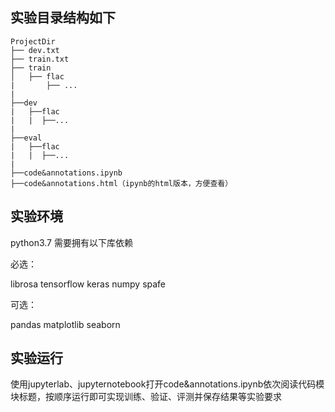 ## 实验目录结构如下
```
ProjectDir
├── dev.txt
├── train.txt
├── train
│   ├── flac
|       ├── ...
|
├──dev
|   ├──flac
|   |  ├──...
|
├──eval
|   ├──flac
|   |  ├──...
|
├──code&annotations.ipynb
├──code&annotations.html（ipynb的html版本，方便查看）
```
## 实验环境
python3.7
需要拥有以下库依赖

必选：

librosa
tensorflow
keras
numpy
spafe

可选：

pandas
matplotlib
seaborn

## 实验运行
使用jupyterlab、jupyternotebook打开code&annotations.ipynb依次阅读代码模块标题，按顺序运行即可实现训练、验证、评测并保存结果等实验要求
